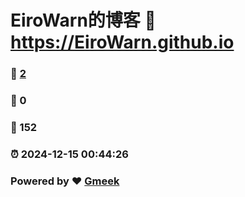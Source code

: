 # EiroWarn的博客 :link: https://EiroWarn.github.io 
### :page_facing_up: [2](https://EiroWarn.github.io/tag.html) 
### :speech_balloon: 0 
### :hibiscus: 152 
### :alarm_clock: 2024-12-15 00:44:26 
### Powered by :heart: [Gmeek](https://github.com/Meekdai/Gmeek)
